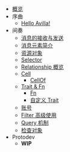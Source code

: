 * [概览](index.md)
* 序曲
    * [Hello Avilla!](overture/quick_start.md)
* 间奏
    * [消息的接收与发送](interlude/message-received.md)
    * [消息元素简介](interlude/elements.md)
    * [资源对象](interlude/resource.md)
    * [Selector](interlude/selector.md)
    * [Relationship 概览](interlude/relationship.md)
    * [Cell](interlude/cell/index.md)
        * [CellOf](interlude/cell/cellof.md)
    * [Trait & Fn](interlude/trait/index.md)
        * [Fn](interlude/trait/fn.md)
        * [自定义 Trait](interlude/trait/custom.md)
    * [账号](interlude/account.md)
    * [Filter 高级使用](interlude/advanced-filter.md)
    * [Query 机制](interlude/query.md)
    * [检查对象](interlude/rs-check.md)
* Protodev
    * **WIP**